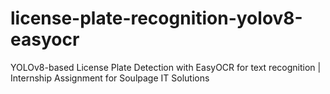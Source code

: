 # license-plate-recognition-yolov8-easyocr
YOLOv8-based License Plate Detection with EasyOCR for text recognition | Internship Assignment for Soulpage IT Solutions
